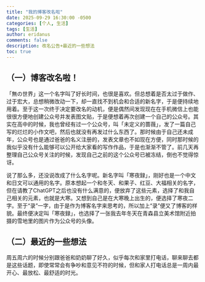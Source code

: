 ```yaml
---
title: "我的博客改名啦"
date: 2025-09-29 16:30:00 -0500
categories: [个人, 生活]
tags: [生活]
author: eridanus
comments: false
description: 改名公告+最近的一些想法
toc: true
---
```


## （一）博客改名啦！

「無の世界」这一个名字叫了好长时间，也很是喜欢。但总想着是否太过于做作、过于宏大，总想稍微改动一下，却一直找不到机会和合适的新名字，于是便持续地用着。至于这一次终于决定要改名的动机，便是偶然间发现现在在手机微信上也能很很方便地创建公众号并发表图文贴，于是便想着再次创建一个自己的公众号。其实在高中的时候，我也曾经有过一个公众号，叫「未定义的蔷薇」，发了一篇自己写的烂烂的小作文吧，然后也就没有再发过什么东西了。那时候由于自己还未成年，公众号也是通过爸爸的名义注册的，发表文章也不如现在方便，同时那时候的我似乎没有什么能够可以公开给大家看的写作作品，于是也渐渐不管了。前几天再整理自己公众号关注的时候，发现自己之前的这个公众号已被冻结，倒也不觉得惊讶。

说了那么多，还没说改成了什么名字呢。新名字叫「寒夜録」，刚好也是一个中文和日文可以通用的名字。原本想起一个和冬天、和果子、红豆、大福相关的名字，但在请教了ChatGPT之后也没有什么满意的，便放弃了这些元素，选择了和我自己相关的元素，也就是大寒。又想到自己是在大寒晚上出生的，便选择了寒夜二字。至于“录”一字，由于是作为博客名字来思考的，所以加上“录”便又了博客的样貌。最终便决定叫「寒夜録」，也选择了一张我去年冬天在青森县立美术馆附近拍摄的雪地里的图片作为公众号的头像。

## （二）最近的一些想法

周五周六的时候分别跟爸爸和奶奶聊了好久，似乎每次和家里打电话，聊来聊去都是这些话题，即使常常会有争吵和意见不符的时候，但和家人打电话总是一周内最开心、最放松、最舒适的时光。
